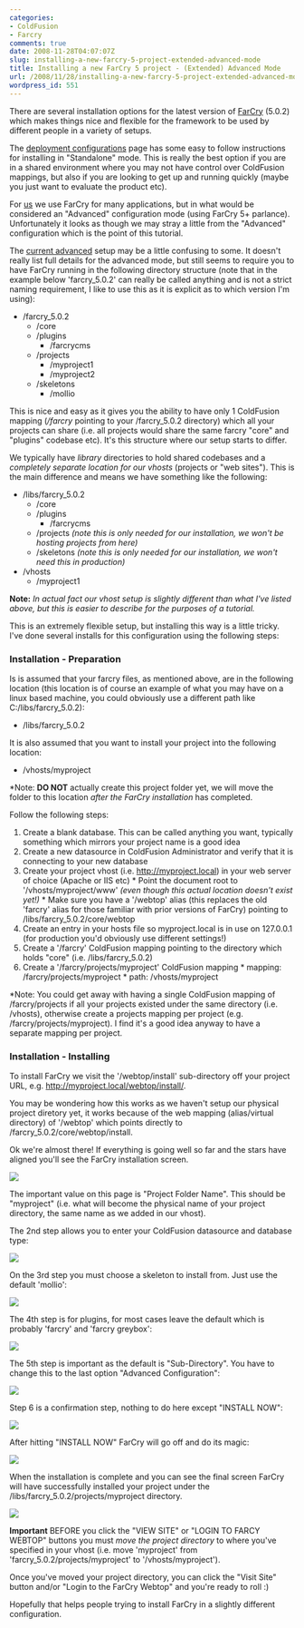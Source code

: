 ```yaml
---
categories:
- ColdFusion
- Farcry
comments: true
date: 2008-11-28T04:07:07Z
slug: installing-a-new-farcry-5-project-extended-advanced-mode
title: Installing a new FarCry 5 project - (Extended) Advanced Mode
url: /2008/11/28/installing-a-new-farcry-5-project-extended-advanced-mode/
wordpress_id: 551
---
```


There are several installation options for the latest version of [FarCry](http://www.farcrycore.org/) (5.0.2) which makes things nice and flexible for the framework to be used by different people in a variety of setups.

The [deployment configurations](http://docs.farcrycms.org/display/FCDEV50/Deployment+Configurations) page has some easy to follow instructions for installing in "Standalone" mode. This is really the best option if you are in a shared environment where you may not have control over ColdFusion mappings, but also if you are looking to get up and running quickly (maybe you just want to evaluate the product etc).

For [us](http://www.lynchconsulting.com.au/) we use FarCry for many applications, but in what would be considered an "Advanced" configuration mode (using FarCry 5+ parlance). Unfortunately it looks as though we may stray a little from the "Advanced" configuration which is the point of this tutorial.

The [current advanced](http://docs.farcrycms.org/display/FCDEV50/Deployment+Configurations) setup may be a little confusing to some. It doesn't really list full details for the advanced mode, but still seems to require you to have FarCry running in the following directory structure (note that in the example below 'farcry_5.0.2' can really be called anything and is not a strict naming requirement, I like to use this as it is explicit as to which version I'm using):

  * /farcry_5.0.2
    * /core
    * /plugins
      * /farcrycms
    * /projects
      * /myproject1
      * /myproject2
    * /skeletons
      * /mollio

This is nice and easy as it gives you the ability to have only 1 ColdFusion mapping (_/farcry_ pointing to your /farcry_5.0.2 directory) which all your projects can share (i.e. all projects would share the same farcry "core" and "plugins" codebase etc). It's this structure where our setup starts to differ.

We typically have _library_ directories to hold shared codebases and a _completely separate location for our vhosts_ (projects or "web sites"). This is the main difference and means we have something like the following:

  * /libs/farcry_5.0.2
    * /core
    * /plugins
      * /farcrycms
    * /projects _(note this is only needed for our installation, we won't be hosting projects from here)_
    * /skeletons _(note this is only needed for our installation, we won't need this in production)_
  * /vhosts
    * /myproject1

**Note:** _In actual fact our vhost setup is slightly different than what I've listed above, but this is easier to describe for the purposes of a tutorial._

This is an extremely flexible setup, but installing this way is a little tricky. I've done several installs for this configuration using the following steps:

### Installation - Preparation

Is is assumed that your farcry files, as mentioned above, are in the following location (this location is of course an example of what you may have on a linux based machine, you could obviously use a different path like C:/libs/farcry_5.0.2):

  * /libs/farcry_5.0.2

It is also assumed that you want to install your project into the following location:

  * /vhosts/myproject

*Note: **DO NOT** actually create this project folder yet, we will move the folder to this location _after the FarCry installation_ has completed.

Follow the following steps:

  1. Create a blank database. This can be called anything you want, typically something which mirrors your project name is a good idea
  2. Create a new datasource in ColdFusion Administrator and verify that it is connecting to your new database
  3. Create your project vhost (i.e. http://myproject.local) in your web server of choice (Apache or IIS etc)
    * Point the document root to '/vhosts/myproject/www' _(even though this actual location doesn't exist yet!)_
    * Make sure you have a '/webtop' alias (this replaces the old 'farcry' alias for those familiar with prior versions of FarCry) pointing to /libs/farcry_5.0.2/core/webtop
  4. Create an entry in your hosts file so myproject.local is in use on 127.0.0.1 (for production you'd obviously use different settings!)
  5. Create a '/farcry' ColdFusion mapping pointing to the directory which holds "core" (i.e. /libs/farcry_5.0.2)
  6. Create a '/farcry/projects/myproject' ColdFusion mapping
    * mapping: /farcry/projects/myproject
    * path: /vhosts/myproject

*Note: You could get away with having a single ColdFusion mapping of /farcry/projects if all your projects existed under the same directory (i.e. /vhosts), otherwise create a projects mapping per project (e.g. /farcry/projects/myproject). I find it's a good idea anyway to have a separate mapping per project.

### Installation - Installing

To install FarCry we visit the '/webtop/install' sub-directory off your project URL, e.g. http://myproject.local/webtop/install/.

You may be wondering how this works as we haven't setup our physical project diretory yet, it works because of the web mapping (alias/virtual directory) of '/webtop' which points directly to /farcry_5.0.2/core/webtop/install.

Ok we're almost there! If everything is going well so far and the stars have aligned you'll see the FarCry installation screen.

[![](/images/uploads/2008/11/screen-1-270x300.png)](/images/uploads/2008/11/screen-1.png)

The important value on this page is "Project Folder Name". This should be "myproject" (i.e. what will become the physical name of your project directory, the same name as we added in our vhost).

The 2nd step allows you to enter your ColdFusion datasource and database type:

[![](/images/uploads/2008/11/screen-2-300x196.png)](/images/uploads/2008/11/screen-2.png)

On the 3rd step you must choose a skeleton to install from. Just use the default 'mollio':

[![](/images/uploads/2008/11/screen-3-300x174.png)](/images/uploads/2008/11/screen-3.png)

The 4th step is for plugins, for most cases leave the default which is probably 'farcry' and 'farcry greybox':

[![](/images/uploads/2008/11/screen-4-282x300.png)](/images/uploads/2008/11/screen-4.png)

The 5th step is important as the default is "Sub-Directory". You have to change this to the last option "Advanced Configuration":

[![](/images/uploads/2008/11/screen-5-229x300.png)](/images/uploads/2008/11/screen-5.png)

Step 6 is a confirmation step, nothing to do here except "INSTALL NOW":

[![](/images/uploads/2008/11/screen-6-189x300.png)](/images/uploads/2008/11/screen-6.png)

After hitting "INSTALL NOW" FarCry will go off and do its magic:

[![](/images/uploads/2008/11/installing-300x100.png)](/images/uploads/2008/11/installing.png)

When the installation is complete and you can see the final screen FarCry will have successfully installed your project under the /libs/farcry_5.0.2/projects/myproject directory.

[![](/images/uploads/2008/11/complete-300x265.png)](/images/uploads/2008/11/complete.png)

****Important**** BEFORE you click the "VIEW SITE" or "LOGIN TO FARCY WEBTOP" buttons you must _move the project directory_ to where you've specified in your vhost (i.e. move 'myproject' from 'farcry_5.0.2/projects/myproject' to '/vhosts/myproject').

Once you've moved your project directory, you can click the "Visit Site" button and/or "Login to the FarCry Webtop" and you're ready to roll :)

Hopefully that helps people trying to install FarCry in a slightly different configuration.

